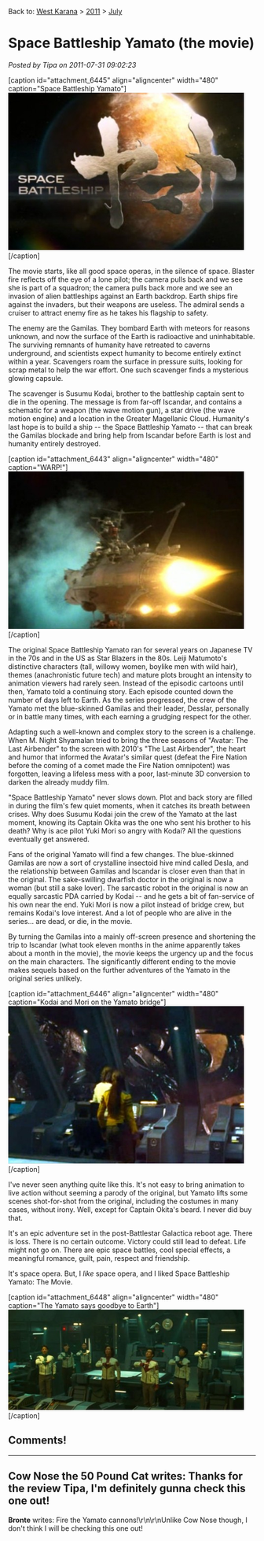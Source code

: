 Back to: [West Karana](/posts/westkarana.md) > [2011](/posts/2011/westkarana.md) > [July](./westkarana.md)
# Space Battleship Yamato (the movie)

*Posted by Tipa on 2011-07-31 09:02:23*

[caption id="attachment\_6445" align="aligncenter" width="480" caption="Space Battleship Yamato"][![](../../../uploads/2011/07/wmplayer-2011-07-31-08-54-13-39-480x320.jpg "Space Battleship Yamato")](../../../uploads/2011/07/wmplayer-2011-07-31-08-54-13-39.jpg)[/caption]

The movie starts, like all good space operas, in the silence of space. Blaster fire reflects off the eye of a lone pilot; the camera pulls back and we see she is part of a squadron; the camera pulls back more and we see an invasion of alien battleships against an Earth backdrop. Earth ships fire against the invaders, but their weapons are useless. The admiral sends a cruiser to attract enemy fire as he takes his flagship to safety.

The enemy are the Gamilas. They bombard Earth with meteors for reasons unknown, and now the surface of the Earth is radioactive and uninhabitable. The surviving remnants of humanity have retreated to caverns underground, and scientists expect humanity to become entirely extinct within a year. Scavengers roam the surface in pressure suits, looking for scrap metal to help the war effort. One such scavenger finds a mysterious glowing capsule.

The scavenger is Susumu Kodai, brother to the battleship captain sent to die in the opening. The message is from far-off Iscandar, and contains a schematic for a weapon (the wave motion gun), a star drive (the wave motion engine) and a location in the Greater Magellanic Cloud. Humanity's last hope is to build a ship -- the Space Battleship Yamato -- that can break the Gamilas blockade and bring help from Iscandar before Earth is lost and humanity entirely destroyed.

[caption id="attachment\_6443" align="aligncenter" width="480" caption="WARP!"][![](../../../uploads/2011/07/wmplayer-2011-07-31-08-20-56-44-480x320.jpg "WARP!")](../../../uploads/2011/07/wmplayer-2011-07-31-08-20-56-44.jpg)[/caption]

The original Space Battleship Yamato ran for several years on Japanese TV in the 70s and in the US as Star Blazers in the 80s. Leiji Matumoto's distinctive characters (tall, willowy women, boylike men with wild hair), themes (anachronistic future tech) and mature plots brought an intensity to animation viewers had rarely seen. Instead of the episodic cartoons until then, Yamato told a continuing story. Each episode counted down the number of days left to Earth. As the series progressed, the crew of the Yamato met the blue-skinned Gamilas and their leader, Desslar, personally or in battle many times, with each earning a grudging respect for the other.

Adapting such a well-known and complex story to the screen is a challenge. When M. Night Shyamalan tried to bring the three seasons of "Avatar: The Last Airbender" to the screen with 2010's "The Last Airbender", the heart and humor that informed the Avatar's similar quest (defeat the Fire Nation before the coming of a comet made the Fire Nation omnipotent) was forgotten, leaving a lifeless mess with a poor, last-minute 3D conversion to darken the already muddy film.

"Space Battleship Yamato" never slows down. Plot and back story are filled in during the film's few quiet moments, when it catches its breath between crises. Why does Susumu Kodai join the crew of the Yamato at the last moment, knowing its Captain Okita was the one who sent his brother to his death? Why is ace pilot Yuki Mori so angry with Kodai? All the questions eventually get answered.

Fans of the original Yamato will find a few changes. The blue-skinned Gamilas are now a sort of crystalline insectoid hive mind called Desla, and the relationship between Gamilas and Iscandar is closer even than that in the original. The sake-swilling dwarfish doctor in the original is now a woman (but still a sake lover). The sarcastic robot in the original is now an equally sarcastic PDA carried by Kodai -- and he gets a bit of fan-service of his own near the end. Yuki Mori is now a pilot instead of bridge crew, but remains Kodai's love interest. And a lot of people who are alive in the series... are dead, or die, in the movie.

By turning the Gamilas into a mainly off-screen presence and shortening the trip to Iscandar (what took eleven months in the anime apparently takes about a month in the movie), the movie keeps the urgency up and the focus on the main characters. The significantly different ending to the movie makes sequels based on the further adventures of the Yamato in the original series unlikely.

[caption id="attachment\_6446" align="aligncenter" width="480" caption="Kodai and Mori on the Yamato bridge"][![](../../../uploads/2011/07/wmplayer-2011-07-31-08-23-06-991-480x320.jpg "Kodai and Mori on the Yamato bridge")](../../../uploads/2011/07/wmplayer-2011-07-31-08-23-06-991.jpg)[/caption]

I've never seen anything quite like this. It's not easy to bring animation to live action without seeming a parody of the original, but Yamato lifts some scenes shot-for-shot from the original, including the costumes in many cases, without irony. Well, except for Captain Okita's beard. I never did buy that.

It's an epic adventure set in the post-Battlestar Galactica reboot age. There is loss. There is no certain outcome. Victory could still lead to defeat. Life might not go on. There are epic space battles, cool special effects, a meaningful romance, guilt, pain, respect and friendship.

It's space opera. But, I *like* space opera, and I liked Space Battleship Yamato: The Movie.

[caption id="attachment\_6448" align="aligncenter" width="480" caption="The Yamato says goodbye to Earth"][![](../../../uploads/2011/07/wmplayer-2011-07-31-10-11-37-28-480x204.jpg "The Yamato says goodbye to Earth")](../../../uploads/2011/07/wmplayer-2011-07-31-10-11-37-28.jpg)[/caption]
## Comments!
---
**Cow Nose the 50 Pound Cat** writes: Thanks for the review Tipa, I'm definitely gunna check this one out!
---
**Bronte** writes: Fire the Yamato cannons!\r\n\r\nUnlike Cow Nose though, I don't think I will be checking this one out!
